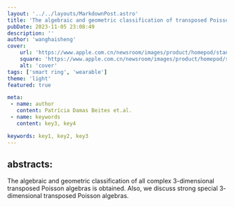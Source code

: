 ```yaml
---
layout: '../../layouts/MarkdownPost.astro'
title: 'The algebraic and geometric classification of transposed Poisson algebras'
pubDate: 2023-11-05 23:08:49
description: ''
author: 'wanghaisheng'
cover:
    url: 'https://www.apple.com.cn/newsroom/images/product/homepod/standard/Apple-HomePod-hero-230118_big.jpg.large_2x.jpg'
    square: 'https://www.apple.com.cn/newsroom/images/product/homepod/standard/Apple-HomePod-hero-230118_big.jpg.large_2x.jpg'
    alt: 'cover'
tags: ['smart ring', 'wearable'] 
theme: 'light'
featured: true

meta:
 - name: author
   content: Patrícia Damas Beites et.al.
 - name: keywords
   content: key3, key4

keywords: key1, key2, key3
---
```


## abstracts:
The algebraic and geometric classification of all complex $3$-dimensional transposed Poisson algebras is obtained. Also, we discuss strong special $3$-dimensional transposed Poisson algebras.
